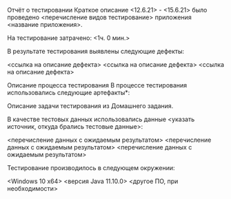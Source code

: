 Отчёт о тестировании <Homework>
Краткое описание
<12.6.21> - <15.6.21> было проведено <перечисление видов тестирование> приложения <название приложения>.

На тестирование затрачено: <1ч. 0 мин.>

В результате тестирования выявлены следующие дефекты:

<ссылка на описание дефекта>
<ссылка на описание дефекта>
<ссылка на описание дефекта>

Описание процесса тестирования
В процессе тестирования использовались следующие артефакты*:

Описание задачи тестирования из Домашнего задания.


В качестве тестовых данных использовались данные <указать источник, откуда брались тестовые данные>:

<перечисление данных с ожидаемым результатом>
<перечисление данных с ожидаемым результатом>
<перечисление данных с ожидаемым результатом>

Тестирование производилось в следующем окружении:

<Windows 10 x64>
<версия Java 11.10.0>
<другое ПО, при необходимости>
